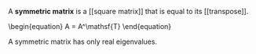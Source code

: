 A **symmetric matrix** is a [[square matrix]] that is equal to its [[transpose]].

\begin{equation}
A = A^\mathsf{T}
\end{equation}

A symmetric matrix has only real eigenvalues.